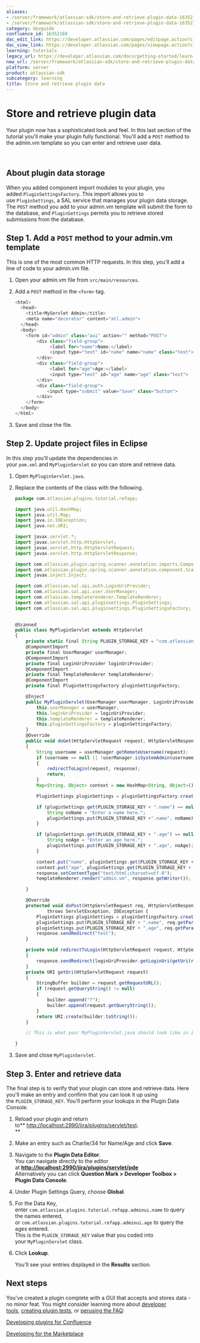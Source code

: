 ```yaml
---
aliases:
- /server/framework/atlassian-sdk/store-and-retrieve-plugin-data-16352160.html
- /server/framework/atlassian-sdk/store-and-retrieve-plugin-data-16352160.md
category: devguide
confluence_id: 16352160
dac_edit_link: https://developer.atlassian.com/pages/editpage.action?cjm=wozere&pageId=16352160
dac_view_link: https://developer.atlassian.com/pages/viewpage.action?cjm=wozere&pageId=16352160
learning: tutorials
legacy_url: https://developer.atlassian.com/docs/getting-started/learn-the-development-platform-by-example/store-and-retrieve-plugin-data
new_url: /server/framework/atlassian-sdk/store-and-retrieve-plugin-data
platform: server
product: atlassian-sdk
subcategory: learning
title: Store and retrieve plugin data
---
```

# Store and retrieve plugin data

Your plugin now has a sophisticated look and feel. In this last section of the tutorial you'll make your plugin fully functional. You'll add a `POST` method to the admin.vm template so you can enter and retrieve user data.

 

## About plugin data storage

When you added component import modules to your plugin, you added `PluginSettingsFactory`. This import allows you to use `PluginSettings`, a SAL service that manages your plugin data storage. The `POST` method you add to your admin.vm template will submit the form to the database, and `PluginSettings` permits you to retrieve stored submissions from the database.

## Step 1. Add a `POST` method to your admin.vm template

This is one of the most common HTTP requests. In this step, you'll add a line of code to your admin.vm file.

1.  Open your admin.vm file from `src/main/resources`.

2.  Add a `POST` method in the `<form>` tag.

    ``` javascript
    <html>
      <head>
        <title>MyServlet Admin</title>
        <meta name="decorator" content="atl.admin">
      </head>
      <body>
        <form id="admin" class="aui" action="" method="POST">
            <div class="field-group">
                 <label for="name">Name:</label>
                 <input type="text" id="name" name="name" class="text">
            </div>
            <div class="field-group">
                 <label for="age">Age:</label>
                 <input type="text" id="age" name="age" class="text">
            </div>
            <div class="field-group">
                <input type="submit" value="Save" class="button">
            </div>
        </form>
      </body>
    </html>
    ```

3.  Save and close the file.

## Step 2. Update project files in Eclipse

In this step you'll update the dependencies in your `pom.xml` and `MyPluginServlet` so you can store and retrieve data. 

1.  Open `MyPluginServlet.java`.
2.  Replace the contents of the class with the following.

    ``` javascript
    package com.atlassian.plugins.tutorial.refapp;

    import java.util.HashMap;
    import java.util.Map;
    import java.io.IOException;
    import java.net.URI;

    import javax.servlet.*;
    import javax.servlet.http.HttpServlet;
    import javax.servlet.http.HttpServletRequest;
    import javax.servlet.http.HttpServletResponse;

    import com.atlassian.plugin.spring.scanner.annotation.imports.ComponentImport;
    import com.atlassian.plugin.spring.scanner.annotation.component.Scanned;
    import javax.inject.Inject;

    import com.atlassian.sal.api.auth.LoginUriProvider;
    import com.atlassian.sal.api.user.UserManager;
    import com.atlassian.templaterenderer.TemplateRenderer;
    import com.atlassian.sal.api.pluginsettings.PluginSettings;
    import com.atlassian.sal.api.pluginsettings.PluginSettingsFactory;

     
    @Scanned
    public class MyPluginServlet extends HttpServlet
    {
        private static final String PLUGIN_STORAGE_KEY = "com.atlassian.plugins.tutorial.refapp.adminui";
        @ComponentImport
        private final UserManager userManager;
        @ComponentImport
        private final LoginUriProvider loginUriProvider;
        @ComponentImport
        private final TemplateRenderer templateRenderer;
        @ComponentImport
        private final PluginSettingsFactory pluginSettingsFactory;

        @Inject
        public MyPluginServlet(UserManager userManager, LoginUriProvider loginUriProvider, TemplateRenderer templateRenderer, PluginSettingsFactory pluginSettingsFactory) {
            this.userManager = userManager;
            this.loginUriProvider = loginUriProvider;
            this.templateRenderer = templateRenderer;
            this.pluginSettingsFactory = pluginSettingsFactory;
        }
        @Override
        public void doGet(HttpServletRequest request, HttpServletResponse response) throws IOException, ServletException
        {
            String username = userManager.getRemoteUsername(request);
            if (username == null || !userManager.isSystemAdmin(username))
            {
                redirectToLogin(request, response);
                return;
            }
            Map<String, Object> context = new HashMap<String, Object>();

            PluginSettings pluginSettings = pluginSettingsFactory.createGlobalSettings();

            if (pluginSettings.get(PLUGIN_STORAGE_KEY + ".name") == null){
                String noName = "Enter a name here.";
                pluginSettings.put(PLUGIN_STORAGE_KEY +".name", noName);
            }

            if (pluginSettings.get(PLUGIN_STORAGE_KEY + ".age") == null){
                String noAge = "Enter an age here.";
                pluginSettings.put(PLUGIN_STORAGE_KEY + ".age", noAge);
            }

            context.put("name", pluginSettings.get(PLUGIN_STORAGE_KEY + ".name"));
            context.put("age", pluginSettings.get(PLUGIN_STORAGE_KEY + ".age"));
            response.setContentType("text/html;charset=utf-8");
            templateRenderer.render("admin.vm", response.getWriter());

        }

        @Override
        protected void doPost(HttpServletRequest req, HttpServletResponse response)
                throws ServletException, IOException {
            PluginSettings pluginSettings = pluginSettingsFactory.createGlobalSettings();
            pluginSettings.put(PLUGIN_STORAGE_KEY + ".name", req.getParameter("name"));
            pluginSettings.put(PLUGIN_STORAGE_KEY + ".age", req.getParameter("age"));
            response.sendRedirect("test");
        }

        private void redirectToLogin(HttpServletRequest request, HttpServletResponse response) throws IOException
        {
            response.sendRedirect(loginUriProvider.getLoginUri(getUri(request)).toASCIIString());
        }
        private URI getUri(HttpServletRequest request)
        {
            StringBuffer builder = request.getRequestURL();
            if (request.getQueryString() != null)
            {
                builder.append("?");
                builder.append(request.getQueryString());
            }
            return URI.create(builder.toString());
        }

        // This is what your MyPluginServlet.java should look like in its final stages.

    }
    ```

3.  Save and close `MyPluginServlet`.

## Step 3. Enter and retrieve data 

The final step is to verify that your plugin can store and retrieve data. Here you'll make an entry and confirm that you can look it up using the `PLUGIN_STORAGE_KEY`. You'll perform your lookups in the Plugin Data Console.

1.  Reload your plugin and return to** <a href="http://localhost:2990/jira/plugins/servlet/test" class="uri external-link">http://localhost:2990/jira/plugins/servlet/test</a>**.**  
    **
2.  Make an entry such as Charlie/34 for Name/Age and click **Save**.
3.  Navigate to the **Plugin Data Editor**.  
    You can navigate directly to the editor at **<a href="http://localhost:2990/jira/plugins/servlet/pde" class="uri external-link">http://localhost:2990/jira/plugins/servlet/pde</a>**  
    Alternatively you can click **Question Mark &gt; Developer Toolbox &gt; Plugin Data Console**.
4.  Under Plugin Settings Query, choose **Global**.
5.  For the Data Key, enter `com.atlassian.plugins.tutorial.refapp.adminui.name` to query the names entered, or `com.atlassian.plugins.tutorial.refapp.adminui.age` to query the ages entered.  
    This is the `PLUGIN_STORAGE_KEY` value that you coded into your `MyPluginServlet` class.
6.  Click **Lookup**.

    You'll see your entries displayed in the **Results** section.

## Next steps

You've created a plugin complete with a GUI that accepts and stores data - no minor feat. You might consider learning more about [developer tools](https://developer.atlassian.com/display/DOCS/Developer+Tools), [creating plugin tests](https://developer.atlassian.com/display/DOCS/Writing+and+Running+Plugin+Tests), or [perusing the FAQ](https://developer.atlassian.com/display/DOCS/Plugin+Development+FAQ):  

[Developing plugins for Confluence](https://developer.atlassian.com/display/CONFDEV/Confluence+Plugin+Guide)

[Developing for the Marketplace](https://developer.atlassian.com/display/MARKET/Developing+for+the+Marketplace)




































































































































